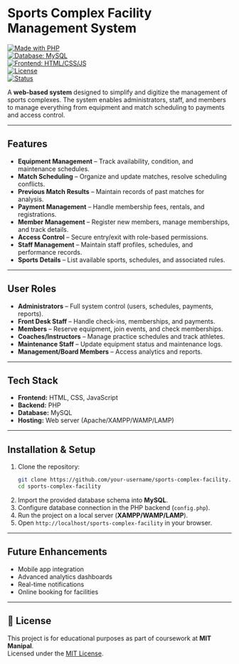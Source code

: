 # Sports Complex Facility Management System  

[![Made with PHP](https://img.shields.io/badge/Made%20with-PHP-777BB4?logo=php&logoColor=white)](https://www.php.net/)  
[![Database: MySQL](https://img.shields.io/badge/Database-MySQL-4479A1?logo=mysql&logoColor=white)](https://www.mysql.com/)  
[![Frontend: HTML/CSS/JS](https://img.shields.io/badge/Frontend-HTML%2FCSS%2FJS-E34F26?logo=html5&logoColor=white)](https://developer.mozilla.org/en-US/docs/Learn/Front-end_web_developer)  
[![License](https://img.shields.io/badge/License-MIT-green.svg)](./LICENSE)  
[![Status](https://img.shields.io/badge/Status-Student%20Project-orange)]()  

A **web-based system** designed to simplify and digitize the management of sports complexes. The system enables administrators, staff, and members to manage everything from equipment and match scheduling to payments and access control.  

---

## Features  

- **Equipment Management** – Track availability, condition, and maintenance schedules.  
- **Match Scheduling** – Organize and update matches, resolve scheduling conflicts.  
- **Previous Match Results** – Maintain records of past matches for analysis.  
- **Payment Management** – Handle membership fees, rentals, and registrations.  
- **Member Management** – Register new members, manage memberships, and track details.  
- **Access Control** – Secure entry/exit with role-based permissions.  
- **Staff Management** – Maintain staff profiles, schedules, and performance records.  
- **Sports Details** – List available sports, schedules, and associated rules.  

---

## User Roles  

- **Administrators** – Full system control (users, schedules, payments, reports).  
- **Front Desk Staff** – Handle check-ins, memberships, and payments.  
- **Members** – Reserve equipment, join events, and check memberships.  
- **Coaches/Instructors** – Manage practice schedules and track athletes.  
- **Maintenance Staff** – Update equipment status and maintenance logs.  
- **Management/Board Members** – Access analytics and reports.  

---

## Tech Stack  

- **Frontend:** HTML, CSS, JavaScript  
- **Backend:** PHP  
- **Database:** MySQL  
- **Hosting:** Web server (Apache/XAMPP/WAMP/LAMP)  

---

## Installation & Setup  

1. Clone the repository:  
   ```bash
   git clone https://github.com/your-username/sports-complex-facility.git
   cd sports-complex-facility
   ```
2. Import the provided database schema into **MySQL**.  
3. Configure database connection in the PHP backend (`config.php`).  
4. Run the project on a local server (**XAMPP/WAMP/LAMP**).  
5. Open `http://localhost/sports-complex-facility` in your browser.  

---

## Future Enhancements  

- Mobile app integration  
- Advanced analytics dashboards  
- Real-time notifications  
- Online booking for facilities  


---

## 📜 License  

This project is for educational purposes as part of coursework at **MIT Manipal**.  
Licensed under the [MIT License](./LICENSE).  
